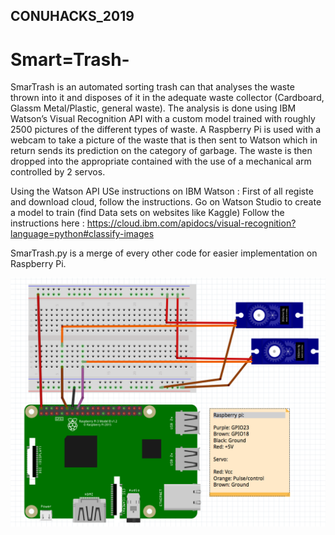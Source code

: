 ## CONUHACKS_2019
# Smart=Trash- 

SmarTrash is an automated sorting trash can that analyses the waste thrown into it and disposes of it in the adequate waste collector (Cardboard, Glassm Metal/Plastic, general waste). The analysis is done using IBM Watson’s Visual Recognition API with a custom model trained with roughly 2500 pictures of the different types of waste. A Raspberry Pi is used with a webcam to take a picture of the waste that is then sent to Watson which in return sends its prediction on the category of garbage. The waste is then dropped into the appropriate contained with the use of a mechanical arm controlled by 2 servos. 


Using the Watson API
USe instructions on IBM Watson : 
First of all registe and download cloud, follow the instructions. 
Go on Watson Studio to create a model to train (find Data sets on websites like Kaggle)
Follow the instructions here : 
https://cloud.ibm.com/apidocs/visual-recognition?language=python#classify-images

SmarTrash.py is a merge of every other code for easier implementation on Raspberry Pi.

![alt text](https://github.com/adaamm/Smart-Bin/blob/master/smartBinCircuit.png)
